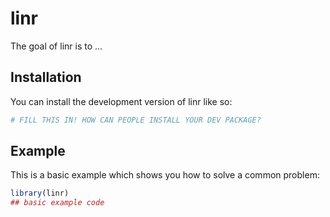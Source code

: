 
# linr

<!-- badges: start -->
<!-- badges: end -->

The goal of linr is to ...

## Installation

You can install the development version of linr like so:

``` r
# FILL THIS IN! HOW CAN PEOPLE INSTALL YOUR DEV PACKAGE?
```

## Example

This is a basic example which shows you how to solve a common problem:

``` r
library(linr)
## basic example code
```

